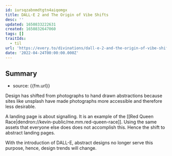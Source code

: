 ```yaml
---
id: iursqzabnmdtgtn4aiqomgx
title: DALL·E 2 and The Origin of Vibe Shifts
desc: ''
updated: 1650833222631
created: 1650832647060
tags: []
traitIds:
  - til
url: 'https://every.to/divinations/dall-e-2-and-the-origin-of-vibe-shifts'
date: '2022-04-24T00:00:00.000Z'
---
```


## Summary
- source: {{fm.url}}

Design has shifted from photographs to hand drawn abstractions because sites like unsplash have made photographs more accessible and therefore less desirable. 

A landing page is about signalling. It is an example of the [[Red Queen Race|dendron://kevin-public/me.mm.red-queen-race]]. Using the same assets that everyone else does does not accomplish this. Hence the shift to abstract landing pages. 

With the introduction of DALL-E, abstract designs no longer serve this purpose, hence, design trends will change. 
